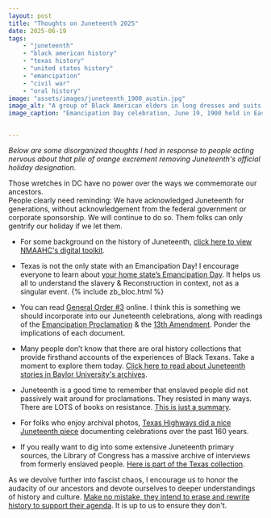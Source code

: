 ```yaml
---
layout: post
title: "Thoughts on Juneteenth 2025"
date: 2025-06-19
tags:
    - "juneteenth"
    - "black american history"
    - "texas history"
    - "united states history"
    - "emancipation"
    - "civil war"
    - "oral history"
image: "assets/images/juneteenth_1900_austin.jpg"
image_alt: "A group of Black American elders in long dresses and suits posing stoically on Juneteenth 1900 in Austin, TX." 
image_caption: "Emancipation Day celebration, June 19, 1900 held in East Woods on East 24th Street in Austin. Credit: Austin History Center. Image Source: https://nmaahc.si.edu/explore/stories/historical-legacy-juneteenth"


---
```

_Below are some disorganized thoughts I had in response to people acting nervous about that pile of orange excrement removing Juneteenth's official holiday designation._  

Those wretches in DC have no power over the ways we commemorate our ancestors.  
People clearly need reminding: We have acknowledged Juneteenth for generations, without acknowledgement from the federal government or corporate sponsorship. We will continue to do so. Them folks can only gentrify our holiday if we let them. 

- For some background on the history of Juneteenth, [click here to view NMAAHC's digital toolkit](https://nmaahc.si.edu/explore/moments/juneteenth/digital-toolkit).  

- Texas is not the only state with an Emancipation Day! I encourage everyone to learn about [your home state’s Emancipation Day](https://en.m.wikipedia.org/wiki/Emancipation_Day). It helps us all to understand the slavery & Reconstruction in context, not as a singular event. {% include zb_bloc.html %}  

- You can read [General Order #3](https://en.m.wikipedia.org/wiki/General_Order_No._3) online. I think this is something we should incorporate into our Juneteenth celebrations, along with readings of the [Emancipation Proclamation](https://en.m.wikipedia.org/wiki/Emancipation_Proclamation) & the [13th Amendment](https://en.m.wikipedia.org/wiki/Thirteenth_Amendment_to_the_United_States_Constitution). Ponder the implications of each document. 

- Many people don’t know that there are oral history collections that provide firsthand accounts of the experiences of Black Texans. Take a moment to explore them today. [Click here to read about Juneteenth stories in Baylor University's archives](https://bn.web.baylor.edu/news/story/2024/juneteenth-memories-baylors-oral-history-archives).

- Juneteenth is a good time to remember that enslaved people did not passively wait around for proclamations. They resisted in many ways. There are LOTS of books on resistance. [This is just a summary](https://en.m.wikipedia.org/wiki/Slave_rebellion_and_resistance_in_the_United_States).

- For folks who enjoy archival photos, [Texas Highways did a nice Juneteenth piece](https://texashighways.com/travel-news/the-history-of-juneteenth-in-photos/) documenting celebrations over the past 160 years. 

- If you really want to dig into some extensive Juneteenth primary sources, the Library of Congress has a massive archive of interviews from formerly enslaved people. [Here is part of the Texas collection](https://www.loc.gov/item/mesn161/).

As we devolve further into fascist chaos, I encourage us to honor the audacity of our ancestors and devote ourselves to deeper understandings of history and culture. [Make no mistake, they intend to erase and rewrite history to support their agenda](https://www.zinnedproject.org/materials/erasing-history/). It is up to us to ensure they don't. 
